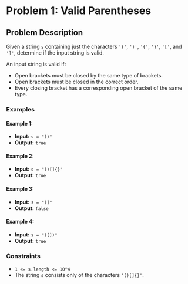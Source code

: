 # Problem 1: Valid Parentheses

## Problem Description

Given a string `s` containing just the characters `'('`, `')'`, `'{'`, `'}'`, `'['`, and `']'`, determine if the input string is valid.

An input string is valid if:
- Open brackets must be closed by the same type of brackets.
- Open brackets must be closed in the correct order.
- Every closing bracket has a corresponding open bracket of the same type.

### Examples

#### Example 1:

- **Input:** `s = "()"`
- **Output:** `true`

#### Example 2:

- **Input:** `s = "()[]{}"`
- **Output:** `true`

#### Example 3:

- **Input:** `s = "(]"`
- **Output:** `false`

#### Example 4:

- **Input:** `s = "([])"`
- **Output:** `true`

### Constraints

- `1 <= s.length <= 10^4`
- The string `s` consists only of the characters `'()[]{}'`.
